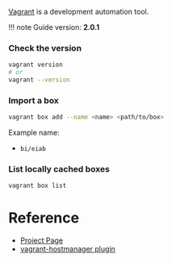 [Vagrant](https://www.vagrantup.com) is a development automation tool.

!!! note
    Guide version: **2.0.1**

### Check the version

```bash
vagrant version
# or
vagrant --version
```

### Import a box

```bash
vagrant box add --name <name> <path/to/box>
```

Example name:

- `bi/eiab`

### List locally cached boxes

```bash
vagrant box list
```

# Reference

- [Project Page](https://www.vagrantup.com)
- [vagrant-hostmanager plugin](https://github.com/devopsgroup-io/vagrant-hostmanager)
